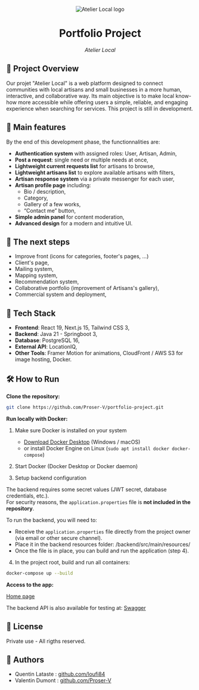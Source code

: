 <p align="center">
    <img src="https://atelierlocal-bucket1.s3.eu-west-3.amazonaws.com/logos/atelier-local-logo5_white.png" alt="Atelier Local logo">
</p>
<center>
<h1>Portfolio Project</h1>
<em>Atelier Local</em>
</center>

## 📖 Project Overview

Our projet "Atelier Local" is a web platform designed to connect communities with local artisans and small businesses in a more human, interactive, and collaborative way.
Its main objective is to make local know-how more accessible while offering users a simple, reliable, and engaging experience when searching for services.
This project is still in development.

## 🚀 Main features

By the end of this development phase, the functionnalities are:

- **Authentication system** with assigned roles: User, Artisan, Admin,
- **Post a request**: single need or multiple needs at once,
- **Lightweight current requests list** for artisans to browse,
- **Lightweight artisans list** to explore available artisans with filters,
- **Artisan response system** via a private messenger for each user,
- **Artisan profile page** including:
  - Bio / description,
  - Category,
  - Gallery of a few works,
  - “Contact me” button,
- **Simple admin panel** for content moderation,
- **Advanced design** for a modern and intuitive UI.

## 🧩 The next steps

+ Improve front (icons for categories, footer's pages, ...)
+ Client's page,
+ Mailing system,
+ Mapping system,
+ Recommendation system,
+ Collaborative portfolio (improvement of Artisans's gallery),
+ Commercial system and deployment,

## 🔧 Tech Stack

- **Frontend**: React 19, Next.js 15, Tailwind CSS 3,
- **Backend**: Java 21 - Springboot 3,
- **Database**: PostgreSQL 16,
- **External API**: LocationIQ,
- **Other Tools**: Framer Motion for animations, CloudFront / AWS S3 for image hosting, Docker.

## 🛠 How to Run

**Clone the repository:**

```bash
git clone https://github.com/Proser-V/portfolio-project.git
```

**Run locally with Docker:**

1. Make sure Docker is installed on your system  
   - [Download Docker Desktop](https://www.docker.com/products/docker-desktop/) (Windows / macOS)  
   - or install Docker Engine on Linux (`sudo apt install docker docker-compose`)

2. Start Docker (Docker Desktop or Docker daemon)

3. Setup backend configuration

The backend requires some secret values (JWT secret, database credentials, etc.).  
For security reasons, the `application.properties` file is **not included in the repository**.

To run the backend, you will need to:

- Receive the `application.properties` file directly from the project owner (via email or other secure channel).  
- Place it in the backend resources folder: /backend/src/main/resources/
- Once the file is in place, you can build and run the application (step 4).

4. In the project root, build and run all containers:
```bash
docker-compose up --build
```

**Access to the app:**

[Home page](http://localhost:3000/)

The backend API is also available for testing at:
[Swagger](http://localhost:8080/swagger-ui/index.html)

## 📄 License

Private use - All rigths reserved.

## 🤝 Authors

+ Quentin Lataste : [github.com/loufi84](https://github.com/loufi84)
+ Valentin Dumont : [github.com/Proser-V](https://github.com/Proser-V)
